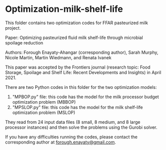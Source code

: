 # Optimization-milk-shelf-life
This folder contains two optimization codes for FFAR pasteurized milk project.

Paper: Optimizing pasteurized fluid milk shelf-life through microbial spoilage reduction

Authors: Forough Enayaty-Ahangar (corresponding author), Sarah Murphy, Nicole Martin, Martin Wiedmann, and Renata Ivanek

This paper was accepted by the Frontiers journal (research topic: Food Storage, Spoilage and Shelf Life: Recent Developments and Insights) in April 2021.

There are two Python codes in this folder for the two optimization models:  

1) "MPBOP.py" file:  this code has the model for the milk processor budget optimization problem (MBBOP)
2) "MPSLOP.py" file: this code has the model for the milk shelf-life optimization problem (MSLOP)

They read from 24 input data files (8 small, 8 medium, and 8 large processor instances) and then solve the problems using the Gurobi solver. 

If you have any difficulties running the codes, please contact the corresponding author at forough.enayaty@gmail.com.
